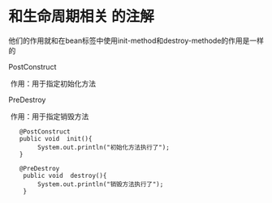 # 和生命周期相关 的注解

   他们的作用就和在bean标签中使用init-method和destroy-methode的作用是一样的

PostConstruct

​         作用：用于指定初始化方法

 PreDestroy

​         作用：用于指定销毁方法

```
   @PostConstruct
   public void  init(){
        System.out.println("初始化方法执行了");
   }
   
   @PreDestroy
    public void  destroy(){
        System.out.println("销毁方法执行了");
    }
```

